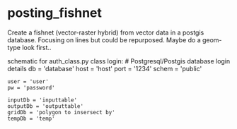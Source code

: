 # posting_fishnet
Create a fishnet (vector-raster hybrid) from vector data in a postgis database. Focusing on lines but could be repurposed. Maybe do a geom-type look first.. 

schematic for auth_class.py
class login:
    # Postgresql/Postgis database login details
    db = 'database'
    host = 'host'
    port = '1234'
    schem = 'public'

    user = 'user'
    pw = 'password'

    inputDb = 'inputtable'
    outputDb = 'outputtable'
    gridDb = 'polygon to insersect by'
    tempDb = 'temp'

